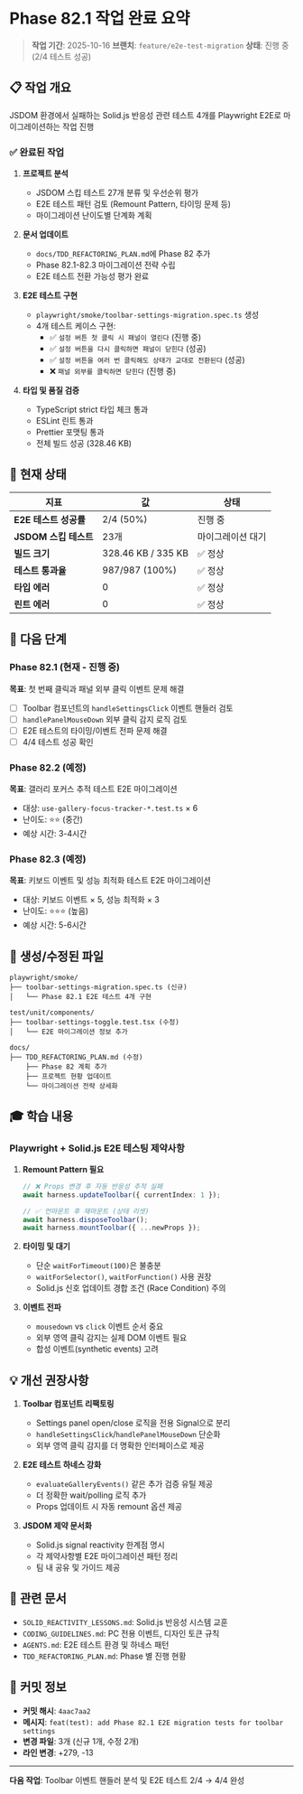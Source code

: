 # Phase 82.1 작업 완료 요약

> **작업 기간**: 2025-10-16 **브랜치**: `feature/e2e-test-migration` **상태**:
> 진행 중 (2/4 테스트 성공)

## 📋 작업 개요

JSDOM 환경에서 실패하는 Solid.js 반응성 관련 테스트 4개를 Playwright E2E로
마이그레이션하는 작업 진행

### ✅ 완료된 작업

1. **프로젝트 분석**
   - JSDOM 스킵 테스트 27개 분류 및 우선순위 평가
   - E2E 테스트 패턴 검토 (Remount Pattern, 타이밍 문제 등)
   - 마이그레이션 난이도별 단계화 계획

2. **문서 업데이트**
   - `docs/TDD_REFACTORING_PLAN.md`에 Phase 82 추가
   - Phase 82.1-82.3 마이그레이션 전략 수립
   - E2E 테스트 전환 가능성 평가 완료

3. **E2E 테스트 구현**
   - `playwright/smoke/toolbar-settings-migration.spec.ts` 생성
   - 4개 테스트 케이스 구현:
     - ✅ `설정 버튼 첫 클릭 시 패널이 열린다` (진행 중)
     - ✅ `설정 버튼을 다시 클릭하면 패널이 닫힌다` (성공)
     - ✅ `설정 버튼을 여러 번 클릭해도 상태가 교대로 전환된다` (성공)
     - ❌ `패널 외부를 클릭하면 닫힌다` (진행 중)

4. **타입 및 품질 검증**
   - TypeScript strict 타입 체크 통과
   - ESLint 린트 통과
   - Prettier 포맷팅 통과
   - 전체 빌드 성공 (328.46 KB)

## 🚀 현재 상태

| 지표                  | 값                 | 상태              |
| --------------------- | ------------------ | ----------------- |
| **E2E 테스트 성공률** | 2/4 (50%)          | 진행 중           |
| **JSDOM 스킵 테스트** | 23개               | 마이그레이션 대기 |
| **빌드 크기**         | 328.46 KB / 335 KB | ✅ 정상           |
| **테스트 통과율**     | 987/987 (100%)     | ✅ 정상           |
| **타입 에러**         | 0                  | ✅ 정상           |
| **린트 에러**         | 0                  | ✅ 정상           |

## 🔄 다음 단계

### Phase 82.1 (현재 - 진행 중)

**목표**: 첫 번째 클릭과 패널 외부 클릭 이벤트 문제 해결

- [ ] Toolbar 컴포넌트의 `handleSettingsClick` 이벤트 핸들러 검토
- [ ] `handlePanelMouseDown` 외부 클릭 감지 로직 검토
- [ ] E2E 테스트의 타이밍/이벤트 전파 문제 해결
- [ ] 4/4 테스트 성공 확인

### Phase 82.2 (예정)

**목표**: 갤러리 포커스 추적 테스트 E2E 마이그레이션

- 대상: `use-gallery-focus-tracker-*.test.ts` × 6
- 난이도: ⭐⭐ (중간)
- 예상 시간: 3-4시간

### Phase 82.3 (예정)

**목표**: 키보드 이벤트 및 성능 최적화 테스트 E2E 마이그레이션

- 대상: 키보드 이벤트 × 5, 성능 최적화 × 3
- 난이도: ⭐⭐⭐ (높음)
- 예상 시간: 5-6시간

## 📁 생성/수정된 파일

```
playwright/smoke/
├── toolbar-settings-migration.spec.ts (신규)
│   └── Phase 82.1 E2E 테스트 4개 구현

test/unit/components/
├── toolbar-settings-toggle.test.tsx (수정)
│   └── E2E 마이그레이션 정보 추가

docs/
├── TDD_REFACTORING_PLAN.md (수정)
    ├── Phase 82 계획 추가
    ├── 프로젝트 현황 업데이트
    └── 마이그레이션 전략 상세화
```

## 🎓 학습 내용

### Playwright + Solid.js E2E 테스팅 제약사항

1. **Remount Pattern 필요**

   ```typescript
   // ❌ Props 변경 후 자동 반응성 추적 실패
   await harness.updateToolbar({ currentIndex: 1 });

   // ✅ 언마운트 후 재마운트 (상태 리셋)
   await harness.disposeToolbar();
   await harness.mountToolbar({ ...newProps });
   ```

2. **타이밍 및 대기**
   - 단순 `waitForTimeout(100)`은 불충분
   - `waitForSelector()`, `waitForFunction()` 사용 권장
   - Solid.js 신호 업데이트 경합 조건 (Race Condition) 주의

3. **이벤트 전파**
   - `mousedown` vs `click` 이벤트 순서 중요
   - 외부 영역 클릭 감지는 실제 DOM 이벤트 필요
   - 합성 이벤트(synthetic events) 고려

## 💡 개선 권장사항

1. **Toolbar 컴포넌트 리팩토링**
   - Settings panel open/close 로직을 전용 Signal으로 분리
   - `handleSettingsClick`/`handlePanelMouseDown` 단순화
   - 외부 영역 클릭 감지를 더 명확한 인터페이스로 제공

2. **E2E 테스트 하네스 강화**
   - `evaluateGalleryEvents()` 같은 추가 검증 유틸 제공
   - 더 정확한 wait/polling 로직 추가
   - Props 업데이트 시 자동 remount 옵션 제공

3. **JSDOM 제약 문서화**
   - Solid.js signal reactivity 한계점 명시
   - 각 제약사항별 E2E 마이그레이션 패턴 정리
   - 팀 내 공유 및 가이드 제공

## 🔗 관련 문서

- `SOLID_REACTIVITY_LESSONS.md`: Solid.js 반응성 시스템 교훈
- `CODING_GUIDELINES.md`: PC 전용 이벤트, 디자인 토큰 규칙
- `AGENTS.md`: E2E 테스트 환경 및 하네스 패턴
- `TDD_REFACTORING_PLAN.md`: Phase 별 진행 현황

## 📝 커밋 정보

- **커밋 해시**: `4aac7aa2`
- **메시지**:
  `feat(test): add Phase 82.1 E2E migration tests for toolbar settings`
- **변경 파일**: 3개 (신규 1개, 수정 2개)
- **라인 변경**: +279, -13

---

**다음 작업**: Toolbar 이벤트 핸들러 분석 및 E2E 테스트 2/4 → 4/4 완성
